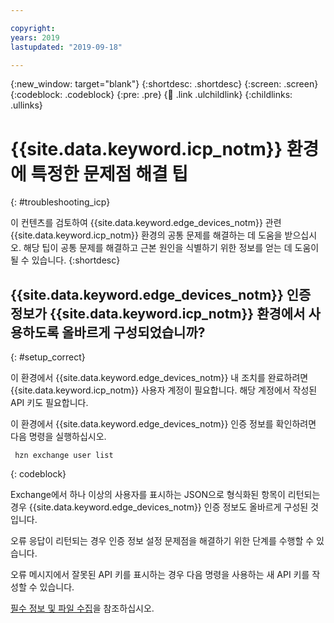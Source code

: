 ```yaml
---

copyright:
years: 2019
lastupdated: "2019-09-18"

---
```


{:new_window: target="blank"}
{:shortdesc: .shortdesc}
{:screen: .screen}
{:codeblock: .codeblock}
{:pre: .pre}
{:child: .link .ulchildlink}
{:childlinks: .ullinks}

# {{site.data.keyword.icp_notm}} 환경에 특정한 문제점 해결 팁
{: #troubleshooting_icp}

이 컨텐츠를 검토하여 {{site.data.keyword.edge_devices_notm}} 관련 {{site.data.keyword.icp_notm}} 환경의 공통 문제를 해결하는 데 도움을 받으십시오. 해당 팁이 공통 문제를 해결하고 근본 원인을 식별하기 위한 정보를 얻는 데 도움이 될 수 있습니다.
{:shortdesc}

## {{site.data.keyword.edge_devices_notm}} 인증 정보가 {{site.data.keyword.icp_notm}} 환경에서 사용하도록 올바르게 구성되었습니까?
{: #setup_correct}

이 환경에서 {{site.data.keyword.edge_devices_notm}} 내 조치를 완료하려면 {{site.data.keyword.icp_notm}} 사용자 계정이 필요합니다. 해당 계정에서 작성된 API 키도 필요합니다.

이 환경에서 {{site.data.keyword.edge_devices_notm}} 인증 정보를 확인하려면 다음 명령을 실행하십시오.

   ```
    hzn exchange user list
   ```
   {: codeblock}

Exchange에서 하나 이상의 사용자를 표시하는 JSON으로 형식화된 항목이 리턴되는 경우 {{site.data.keyword.edge_devices_notm}} 인증 정보도 올바르게 구성된 것입니다.

오류 응답이 리턴되는 경우 인증 정보 설정 문제점을 해결하기 위한 단계를 수행할 수 있습니다.

오류 메시지에서 잘못된 API 키를 표시하는 경우 다음 명령을 사용하는 새 API 키를 작성할 수 있습니다.

[필수 정보 및 파일 수집](../developing/software_defined_radio_ex_full.md#prereq-horizon)을 참조하십시오.
